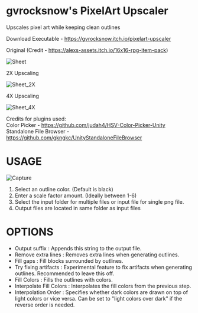 # gvrocksnow's PixelArt Upscaler
Upscales pixel art while keeping clean outlines

Download Executable - https://gvrocksnow.itch.io/pixelart-upscaler

Original (Credit - https://alexs-assets.itch.io/16x16-rpg-item-pack)

![Sheet](https://user-images.githubusercontent.com/22365275/68945399-56454f00-07d6-11ea-9bb0-ffc697e3e4d8.png)

2X Upscaling

![Sheet_2X](https://user-images.githubusercontent.com/22365275/68945447-72e18700-07d6-11ea-9001-7d9fe6ded36e.png)

4X Upscaling

![Sheet_4X](https://user-images.githubusercontent.com/22365275/68945477-7bd25880-07d6-11ea-8b37-32b8aff9d145.png)

Credits for plugins used:  
Color Picker - https://github.com/judah4/HSV-Color-Picker-Unity    
Standalone File Browser - https://github.com/gkngkc/UnityStandaloneFileBrowser  

# USAGE
![Capture](https://user-images.githubusercontent.com/22365275/68947245-01f09e00-07db-11ea-9e57-9e7f4d7fa45d.PNG)  

1. Select an outline color. (Default is black)
2. Enter a scale factor amount. (Ideally between 1-6)
3. Select the input folder for multiple files or input file for single png file.
4. Output files are located in same folder as input files

# OPTIONS

- Output suffix : Appends this string to the output file.  
- Remove extra lines : Removes extra lines when generating outlines.  
- Fill gaps : Fill blocks surrounded by outlines.  
- Try fixing artifacts : Experimental feature to fix artifacts when generating outlines. Recommended to leave this off.  
- Fill Colors : Fills the outlines with colors.  
- Interpolate Fill Colors : Interpolates the fill colors from the previous step.  
- Interpolation Order : Specifies whether dark colors are drawn on top of light colors or vice versa. Can be set to "light colors over dark" if the reverse order is needed.
